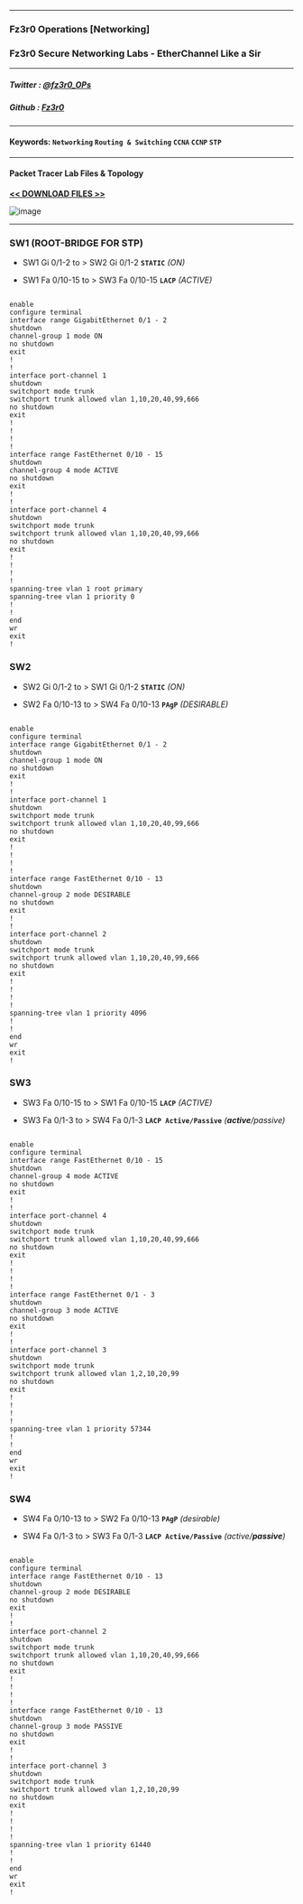 
---

### Fz3r0 Operations  [Networking]

### Fz3r0 Secure Networking Labs - EtherChannel Like a Sir

---

##### Twitter  : [@fz3r0_OPs](https://twitter.com/Fz3r0_OPs) 
##### Github  : [Fz3r0](https://github.com/fz3r0) 

---

#### Keywords: `Networking` `Routing & Switching` `CCNA` `CCNP` `STP`

---

#### Packet Tracer Lab Files & Topology

[**<< DOWNLOAD FILES >>**](https://github.com/Fz3r0/Fz3r0/files/8567524/5___fz3r0_OPs_Routing_._Switching_STP_Bible_3_leaf_datacenter.zip)

![image](https://user-images.githubusercontent.com/94720207/165462904-db720ff7-d0d2-4821-9e05-892510d7443d.png)

---



### SW1 (ROOT-BRIDGE FOR STP)

- SW1 Gi 0/1-2 to > SW2 Gi 0/1-2 **`STATIC`** _(ON)_

- SW1 Fa 0/10-15 to > SW3 Fa 0/10-15 **`LACP`** _(ACTIVE)_

```

enable
configure terminal
interface range GigabitEthernet 0/1 - 2
shutdown
channel-group 1 mode ON
no shutdown
exit
!
!
interface port-channel 1
shutdown
switchport mode trunk
switchport trunk allowed vlan 1,10,20,40,99,666
no shutdown
exit
!
!
!
!
interface range FastEthernet 0/10 - 15
shutdown
channel-group 4 mode ACTIVE
no shutdown
exit
!
!
interface port-channel 4
shutdown
switchport mode trunk
switchport trunk allowed vlan 1,10,20,40,99,666
no shutdown
exit
!
!
!
!
spanning-tree vlan 1 root primary
spanning-tree vlan 1 priority 0
!
!
end
wr
exit
!

```

### SW2

- SW2 Gi 0/1-2 to > SW1 Gi 0/1-2 **`STATIC`** _(ON)_

- SW2 Fa 0/10-13 to > SW4 Fa 0/10-13 **`PAgP`** _(DESIRABLE)_ 

```

enable
configure terminal
interface range GigabitEthernet 0/1 - 2
shutdown
channel-group 1 mode ON
no shutdown
exit
!
!
interface port-channel 1
shutdown
switchport mode trunk
switchport trunk allowed vlan 1,10,20,40,99,666
no shutdown
exit
!
!
!
!
interface range FastEthernet 0/10 - 13
shutdown
channel-group 2 mode DESIRABLE
no shutdown
exit
!
!
interface port-channel 2
shutdown
switchport mode trunk
switchport trunk allowed vlan 1,10,20,40,99,666
no shutdown
exit
!
!
!
!
spanning-tree vlan 1 priority 4096
!
!
end
wr
exit
!

```

### SW3

- SW3 Fa 0/10-15 to > SW1 Fa 0/10-15 **`LACP`** _(ACTIVE)_

- SW3 Fa 0/1-3 to > SW4 Fa 0/1-3 **`LACP Active/Passive`** _(**active**/passive)_

```

enable
configure terminal
interface range FastEthernet 0/10 - 15
shutdown
channel-group 4 mode ACTIVE
no shutdown
exit
!
!
interface port-channel 4
shutdown
switchport mode trunk
switchport trunk allowed vlan 1,10,20,40,99,666
no shutdown
exit
!
!
!
!
interface range FastEthernet 0/1 - 3
shutdown
channel-group 3 mode ACTIVE
no shutdown
exit
!
!
interface port-channel 3
shutdown
switchport mode trunk
switchport trunk allowed vlan 1,2,10,20,99
no shutdown
exit
!
!
!
!
spanning-tree vlan 1 priority 57344
!
!
end
wr
exit
!

```

### SW4

- SW4 Fa 0/10-13 to > SW2 Fa 0/10-13 **`PAgP`** _(desirable)_

- SW4 Fa 0/1-3 to > SW3 Fa 0/1-3 **`LACP Active/Passive`** _(active/**passive**)_

```

enable
configure terminal
interface range FastEthernet 0/10 - 13
shutdown
channel-group 2 mode DESIRABLE
no shutdown
exit
!
!
interface port-channel 2
shutdown
switchport mode trunk
switchport trunk allowed vlan 1,10,20,40,99,666
no shutdown
exit
!
!
!
!
interface range FastEthernet 0/10 - 13
shutdown
channel-group 3 mode PASSIVE
no shutdown
exit
!
!
interface port-channel 3
shutdown
switchport mode trunk
switchport trunk allowed vlan 1,2,10,20,99
no shutdown
exit
!
!
!
!
spanning-tree vlan 1 priority 61440
!
!
end
wr
exit
!

```


